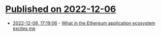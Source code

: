 # [Published on 2022-12-06](index.md)

* [2022-12-06, 17:19:06](https://news.ycombinator.com/item?id=33883613) - [What in the Ethereum application ecosystem excites me](https://vitalik.eth.limo/general/2022/12/05/excited.html)
